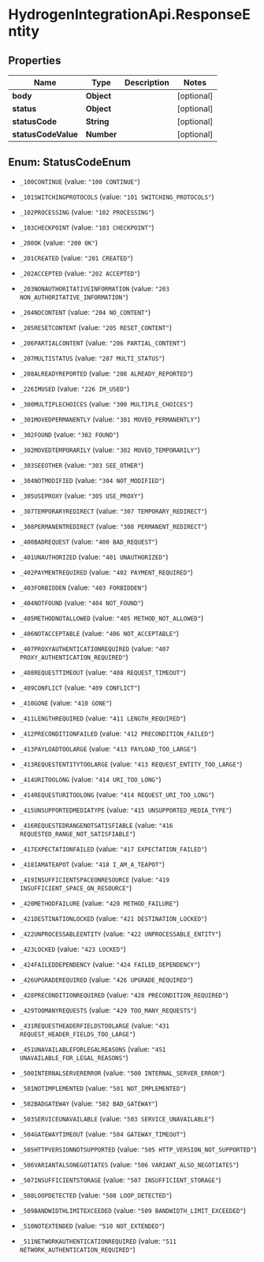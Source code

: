 # HydrogenIntegrationApi.ResponseEntity

## Properties
Name | Type | Description | Notes
------------ | ------------- | ------------- | -------------
**body** | **Object** |  | [optional] 
**status** | **Object** |  | [optional] 
**statusCode** | **String** |  | [optional] 
**statusCodeValue** | **Number** |  | [optional] 


<a name="StatusCodeEnum"></a>
## Enum: StatusCodeEnum


* `_100CONTINUE` (value: `"100 CONTINUE"`)

* `_101SWITCHINGPROTOCOLS` (value: `"101 SWITCHING_PROTOCOLS"`)

* `_102PROCESSING` (value: `"102 PROCESSING"`)

* `_103CHECKPOINT` (value: `"103 CHECKPOINT"`)

* `_200OK` (value: `"200 OK"`)

* `_201CREATED` (value: `"201 CREATED"`)

* `_202ACCEPTED` (value: `"202 ACCEPTED"`)

* `_203NONAUTHORITATIVEINFORMATION` (value: `"203 NON_AUTHORITATIVE_INFORMATION"`)

* `_204NOCONTENT` (value: `"204 NO_CONTENT"`)

* `_205RESETCONTENT` (value: `"205 RESET_CONTENT"`)

* `_206PARTIALCONTENT` (value: `"206 PARTIAL_CONTENT"`)

* `_207MULTISTATUS` (value: `"207 MULTI_STATUS"`)

* `_208ALREADYREPORTED` (value: `"208 ALREADY_REPORTED"`)

* `_226IMUSED` (value: `"226 IM_USED"`)

* `_300MULTIPLECHOICES` (value: `"300 MULTIPLE_CHOICES"`)

* `_301MOVEDPERMANENTLY` (value: `"301 MOVED_PERMANENTLY"`)

* `_302FOUND` (value: `"302 FOUND"`)

* `_302MOVEDTEMPORARILY` (value: `"302 MOVED_TEMPORARILY"`)

* `_303SEEOTHER` (value: `"303 SEE_OTHER"`)

* `_304NOTMODIFIED` (value: `"304 NOT_MODIFIED"`)

* `_305USEPROXY` (value: `"305 USE_PROXY"`)

* `_307TEMPORARYREDIRECT` (value: `"307 TEMPORARY_REDIRECT"`)

* `_308PERMANENTREDIRECT` (value: `"308 PERMANENT_REDIRECT"`)

* `_400BADREQUEST` (value: `"400 BAD_REQUEST"`)

* `_401UNAUTHORIZED` (value: `"401 UNAUTHORIZED"`)

* `_402PAYMENTREQUIRED` (value: `"402 PAYMENT_REQUIRED"`)

* `_403FORBIDDEN` (value: `"403 FORBIDDEN"`)

* `_404NOTFOUND` (value: `"404 NOT_FOUND"`)

* `_405METHODNOTALLOWED` (value: `"405 METHOD_NOT_ALLOWED"`)

* `_406NOTACCEPTABLE` (value: `"406 NOT_ACCEPTABLE"`)

* `_407PROXYAUTHENTICATIONREQUIRED` (value: `"407 PROXY_AUTHENTICATION_REQUIRED"`)

* `_408REQUESTTIMEOUT` (value: `"408 REQUEST_TIMEOUT"`)

* `_409CONFLICT` (value: `"409 CONFLICT"`)

* `_410GONE` (value: `"410 GONE"`)

* `_411LENGTHREQUIRED` (value: `"411 LENGTH_REQUIRED"`)

* `_412PRECONDITIONFAILED` (value: `"412 PRECONDITION_FAILED"`)

* `_413PAYLOADTOOLARGE` (value: `"413 PAYLOAD_TOO_LARGE"`)

* `_413REQUESTENTITYTOOLARGE` (value: `"413 REQUEST_ENTITY_TOO_LARGE"`)

* `_414URITOOLONG` (value: `"414 URI_TOO_LONG"`)

* `_414REQUESTURITOOLONG` (value: `"414 REQUEST_URI_TOO_LONG"`)

* `_415UNSUPPORTEDMEDIATYPE` (value: `"415 UNSUPPORTED_MEDIA_TYPE"`)

* `_416REQUESTEDRANGENOTSATISFIABLE` (value: `"416 REQUESTED_RANGE_NOT_SATISFIABLE"`)

* `_417EXPECTATIONFAILED` (value: `"417 EXPECTATION_FAILED"`)

* `_418IAMATEAPOT` (value: `"418 I_AM_A_TEAPOT"`)

* `_419INSUFFICIENTSPACEONRESOURCE` (value: `"419 INSUFFICIENT_SPACE_ON_RESOURCE"`)

* `_420METHODFAILURE` (value: `"420 METHOD_FAILURE"`)

* `_421DESTINATIONLOCKED` (value: `"421 DESTINATION_LOCKED"`)

* `_422UNPROCESSABLEENTITY` (value: `"422 UNPROCESSABLE_ENTITY"`)

* `_423LOCKED` (value: `"423 LOCKED"`)

* `_424FAILEDDEPENDENCY` (value: `"424 FAILED_DEPENDENCY"`)

* `_426UPGRADEREQUIRED` (value: `"426 UPGRADE_REQUIRED"`)

* `_428PRECONDITIONREQUIRED` (value: `"428 PRECONDITION_REQUIRED"`)

* `_429TOOMANYREQUESTS` (value: `"429 TOO_MANY_REQUESTS"`)

* `_431REQUESTHEADERFIELDSTOOLARGE` (value: `"431 REQUEST_HEADER_FIELDS_TOO_LARGE"`)

* `_451UNAVAILABLEFORLEGALREASONS` (value: `"451 UNAVAILABLE_FOR_LEGAL_REASONS"`)

* `_500INTERNALSERVERERROR` (value: `"500 INTERNAL_SERVER_ERROR"`)

* `_501NOTIMPLEMENTED` (value: `"501 NOT_IMPLEMENTED"`)

* `_502BADGATEWAY` (value: `"502 BAD_GATEWAY"`)

* `_503SERVICEUNAVAILABLE` (value: `"503 SERVICE_UNAVAILABLE"`)

* `_504GATEWAYTIMEOUT` (value: `"504 GATEWAY_TIMEOUT"`)

* `_505HTTPVERSIONNOTSUPPORTED` (value: `"505 HTTP_VERSION_NOT_SUPPORTED"`)

* `_506VARIANTALSONEGOTIATES` (value: `"506 VARIANT_ALSO_NEGOTIATES"`)

* `_507INSUFFICIENTSTORAGE` (value: `"507 INSUFFICIENT_STORAGE"`)

* `_508LOOPDETECTED` (value: `"508 LOOP_DETECTED"`)

* `_509BANDWIDTHLIMITEXCEEDED` (value: `"509 BANDWIDTH_LIMIT_EXCEEDED"`)

* `_510NOTEXTENDED` (value: `"510 NOT_EXTENDED"`)

* `_511NETWORKAUTHENTICATIONREQUIRED` (value: `"511 NETWORK_AUTHENTICATION_REQUIRED"`)




